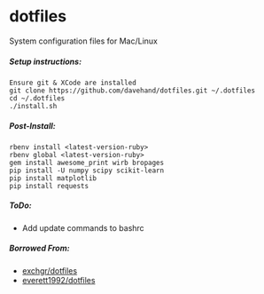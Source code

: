 # dotfiles
System configuration files for Mac/Linux

##### Setup instructions:
    Ensure git & XCode are installed
    git clone https://github.com/davehand/dotfiles.git ~/.dotfiles
    cd ~/.dotfiles
    ./install.sh

##### Post-Install:
    rbenv install <latest-version-ruby>
    rbenv global <latest-version-ruby>
    gem install awesome_print wirb bropages
    pip install -U numpy scipy scikit-learn
    pip install matplotlib
    pip install requests

##### ToDo:
* Add update commands to bashrc

##### Borrowed From:
* [exchgr/dotfiles](https://github.com/exchgr/dotfiles)
* [everett1992/dotfiles](https://github.com/everett1992/dotfiles)
